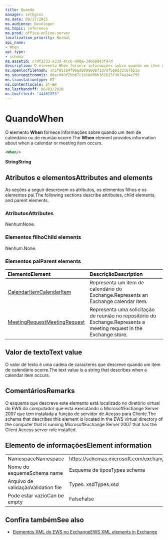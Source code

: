 ```yaml
---
title: Quando
manager: sethgros
ms.date: 09/17/2015
ms.audience: Developer
ms.topic: reference
ms.prod: office-online-server
localization_priority: Normal
api_name:
- When
api_type:
- schema
ms.assetid: c7df1333-a33d-4cc6-a08a-34b68843f47d
description: O elemento When fornece informações sobre quando um item de calendário ou de reunião ocorre.
ms.openlocfilehash: 7c5f85184f966d909960bf1d79f5b8d33c67b51a
ms.sourcegitcommit: 88ec988f2bb67c1866d06b361615f3674a24e795
ms.translationtype: MT
ms.contentlocale: pt-BR
ms.lasthandoff: 06/03/2020
ms.locfileid: "44461853"
---
```

# <a name="when"></a><span data-ttu-id="70c6a-103">Quando</span><span class="sxs-lookup"><span data-stu-id="70c6a-103">When</span></span>

<span data-ttu-id="70c6a-104">O elemento **When** fornece informações sobre quando um item de calendário ou de reunião ocorre.</span><span class="sxs-lookup"><span data-stu-id="70c6a-104">The **When** element provides information about when a calendar or meeting item occurs.</span></span> 
  
```xml
<When/>
```

 <span data-ttu-id="70c6a-105">**String**</span><span class="sxs-lookup"><span data-stu-id="70c6a-105">**String**</span></span>
## <a name="attributes-and-elements"></a><span data-ttu-id="70c6a-106">Atributos e elementos</span><span class="sxs-lookup"><span data-stu-id="70c6a-106">Attributes and elements</span></span>

<span data-ttu-id="70c6a-107">As seções a seguir descrevem os atributos, os elementos filhos e os elementos pai.</span><span class="sxs-lookup"><span data-stu-id="70c6a-107">The following sections describe attributes, child elements, and parent elements.</span></span>
  
### <a name="attributes"></a><span data-ttu-id="70c6a-108">Atributos</span><span class="sxs-lookup"><span data-stu-id="70c6a-108">Attributes</span></span>

<span data-ttu-id="70c6a-109">Nenhum</span><span class="sxs-lookup"><span data-stu-id="70c6a-109">None.</span></span>
  
### <a name="child-elements"></a><span data-ttu-id="70c6a-110">Elementos filho</span><span class="sxs-lookup"><span data-stu-id="70c6a-110">Child elements</span></span>

<span data-ttu-id="70c6a-111">Nenhum.</span><span class="sxs-lookup"><span data-stu-id="70c6a-111">None.</span></span>
  
### <a name="parent-elements"></a><span data-ttu-id="70c6a-112">Elementos pai</span><span class="sxs-lookup"><span data-stu-id="70c6a-112">Parent elements</span></span>

|<span data-ttu-id="70c6a-113">**Elemento**</span><span class="sxs-lookup"><span data-stu-id="70c6a-113">**Element**</span></span>|<span data-ttu-id="70c6a-114">**Descrição**</span><span class="sxs-lookup"><span data-stu-id="70c6a-114">**Description**</span></span>|
|:-----|:-----|
|[<span data-ttu-id="70c6a-115">CalendarItem</span><span class="sxs-lookup"><span data-stu-id="70c6a-115">CalendarItem</span></span>](calendaritem.md) <br/> |<span data-ttu-id="70c6a-116">Representa um item de calendário do Exchange.</span><span class="sxs-lookup"><span data-stu-id="70c6a-116">Represents an Exchange calendar item.</span></span>  <br/> |
|[<span data-ttu-id="70c6a-117">MeetingRequest</span><span class="sxs-lookup"><span data-stu-id="70c6a-117">MeetingRequest</span></span>](meetingrequest.md) <br/> |<span data-ttu-id="70c6a-118">Representa uma solicitação de reunião no repositório do Exchange.</span><span class="sxs-lookup"><span data-stu-id="70c6a-118">Represents a meeting request in the Exchange store.</span></span>  <br/> |
   
## <a name="text-value"></a><span data-ttu-id="70c6a-119">Valor de texto</span><span class="sxs-lookup"><span data-stu-id="70c6a-119">Text value</span></span>

<span data-ttu-id="70c6a-120">O valor de texto é uma cadeia de caracteres que descreve quando um item de calendário ocorre.</span><span class="sxs-lookup"><span data-stu-id="70c6a-120">The text value is a string that describes when a calendar item occurs.</span></span>
  
## <a name="remarks"></a><span data-ttu-id="70c6a-121">Comentários</span><span class="sxs-lookup"><span data-stu-id="70c6a-121">Remarks</span></span>

<span data-ttu-id="70c6a-122">O esquema que descreve este elemento está localizado no diretório virtual do EWS do computador que está executando o MicrosoftExchange Server 2007 que tem instalada a função de servidor de Acesso para Cliente.</span><span class="sxs-lookup"><span data-stu-id="70c6a-122">The schema that describes this element is located in the EWS virtual directory of the computer that is running MicrosoftExchange Server 2007 that has the Client Access server role installed.</span></span>
  
## <a name="element-information"></a><span data-ttu-id="70c6a-123">Elemento de informações</span><span class="sxs-lookup"><span data-stu-id="70c6a-123">Element information</span></span>

|||
|:-----|:-----|
|<span data-ttu-id="70c6a-124">Namespace</span><span class="sxs-lookup"><span data-stu-id="70c6a-124">Namespace</span></span>  <br/> |https://schemas.microsoft.com/exchange/services/2006/types  <br/> |
|<span data-ttu-id="70c6a-125">Nome do esquema</span><span class="sxs-lookup"><span data-stu-id="70c6a-125">Schema name</span></span>  <br/> |<span data-ttu-id="70c6a-126">Esquema de tipos</span><span class="sxs-lookup"><span data-stu-id="70c6a-126">Types schema</span></span>  <br/> |
|<span data-ttu-id="70c6a-127">Arquivo de validação</span><span class="sxs-lookup"><span data-stu-id="70c6a-127">Validation file</span></span>  <br/> |<span data-ttu-id="70c6a-128">Types. xsd</span><span class="sxs-lookup"><span data-stu-id="70c6a-128">Types.xsd</span></span>  <br/> |
|<span data-ttu-id="70c6a-129">Pode estar vazio</span><span class="sxs-lookup"><span data-stu-id="70c6a-129">Can be empty</span></span>  <br/> |<span data-ttu-id="70c6a-130">False</span><span class="sxs-lookup"><span data-stu-id="70c6a-130">False</span></span>  <br/> |
   
## <a name="see-also"></a><span data-ttu-id="70c6a-131">Confira também</span><span class="sxs-lookup"><span data-stu-id="70c6a-131">See also</span></span>



- [<span data-ttu-id="70c6a-132">Elementos XML do EWS no Exchange</span><span class="sxs-lookup"><span data-stu-id="70c6a-132">EWS XML elements in Exchange</span></span>](ews-xml-elements-in-exchange.md)

